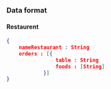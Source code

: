 ### Data format

#### Restaurent

```json
{
    nameRestaurant : String
    orders : [{
    			table : String
    			foods : [String]
			}]
}
```
